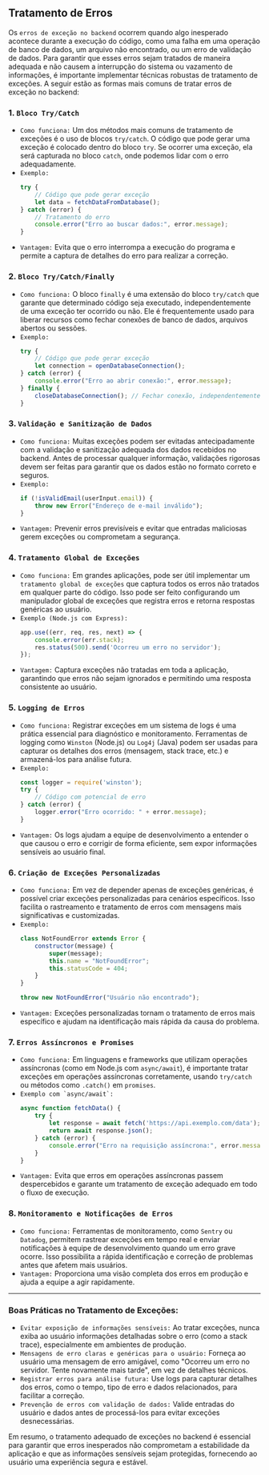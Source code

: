 ## Tratamento de Erros

Os ``erros de exceção no backend`` ocorrem quando algo inesperado acontece durante a execução do código, como uma falha em uma operação de banco de dados, um arquivo não encontrado, ou um erro de validação de dados. Para garantir que esses erros sejam tratados de maneira adequada e não causem a interrupção do sistema ou vazamento de informações, é importante implementar técnicas robustas de tratamento de exceções. A seguir estão as formas mais comuns de tratar erros de exceção no backend:

### 1. ``Bloco Try/Catch``
   - ``Como funciona:`` Um dos métodos mais comuns de tratamento de exceções é o uso de blocos `try/catch`. O código que pode gerar uma exceção é colocado dentro do bloco `try`. Se ocorrer uma exceção, ela será capturada no bloco `catch`, onde podemos lidar com o erro adequadamente.
   - ``Exemplo:``
     ```javascript
     try {
         // Código que pode gerar exceção
         let data = fetchDataFromDatabase();
     } catch (error) {
         // Tratamento do erro
         console.error("Erro ao buscar dados:", error.message);
     }
     ```
   - ``Vantagem:`` Evita que o erro interrompa a execução do programa e permite a captura de detalhes do erro para realizar a correção.

### 2. ``Bloco Try/Catch/Finally``
   - ``Como funciona:`` O bloco `finally` é uma extensão do bloco `try/catch` que garante que determinado código seja executado, independentemente de uma exceção ter ocorrido ou não. Ele é frequentemente usado para liberar recursos como fechar conexões de banco de dados, arquivos abertos ou sessões.
   - ``Exemplo:``
     ```javascript
     try {
         // Código que pode gerar exceção
         let connection = openDatabaseConnection();
     } catch (error) {
         console.error("Erro ao abrir conexão:", error.message);
     } finally {
         closeDatabaseConnection(); // Fechar conexão, independentemente de sucesso ou falha
     }
     ```

### 3. ``Validação e Sanitização de Dados``
   - ``Como funciona:`` Muitas exceções podem ser evitadas antecipadamente com a validação e sanitização adequada dos dados recebidos no backend. Antes de processar qualquer informação, validações rigorosas devem ser feitas para garantir que os dados estão no formato correto e seguros.
   - ``Exemplo:``
     ```javascript
     if (!isValidEmail(userInput.email)) {
         throw new Error("Endereço de e-mail inválido");
     }
     ```
   - ``Vantagem:`` Prevenir erros previsíveis e evitar que entradas maliciosas gerem exceções ou comprometam a segurança.

### 4. ``Tratamento Global de Exceções``
   - ``Como funciona:`` Em grandes aplicações, pode ser útil implementar um ``tratamento global de exceções`` que captura todos os erros não tratados em qualquer parte do código. Isso pode ser feito configurando um manipulador global de exceções que registra erros e retorna respostas genéricas ao usuário.
   - ``Exemplo (Node.js com Express):``
     ```javascript
     app.use((err, req, res, next) => {
         console.error(err.stack);
         res.status(500).send('Ocorreu um erro no servidor');
     });
     ```
   - ``Vantagem:`` Captura exceções não tratadas em toda a aplicação, garantindo que erros não sejam ignorados e permitindo uma resposta consistente ao usuário.

### 5. ``Logging de Erros``
   - ``Como funciona:`` Registrar exceções em um sistema de logs é uma prática essencial para diagnóstico e monitoramento. Ferramentas de logging como ``Winston`` (Node.js) ou ``Log4j`` (Java) podem ser usadas para capturar os detalhes dos erros (mensagem, stack trace, etc.) e armazená-los para análise futura.
   - ``Exemplo:``
     ```javascript
     const logger = require('winston');
     try {
         // Código com potencial de erro
     } catch (error) {
         logger.error("Erro ocorrido: " + error.message);
     }
     ```
   - ``Vantagem:`` Os logs ajudam a equipe de desenvolvimento a entender o que causou o erro e corrigir de forma eficiente, sem expor informações sensíveis ao usuário final.

### 6. ``Criação de Exceções Personalizadas``
   - ``Como funciona:`` Em vez de depender apenas de exceções genéricas, é possível criar exceções personalizadas para cenários específicos. Isso facilita o rastreamento e tratamento de erros com mensagens mais significativas e customizadas.
   - ``Exemplo:``
     ```javascript
     class NotFoundError extends Error {
         constructor(message) {
             super(message);
             this.name = "NotFoundError";
             this.statusCode = 404;
         }
     }

     throw new NotFoundError("Usuário não encontrado");
     ```
   - ``Vantagem:`` Exceções personalizadas tornam o tratamento de erros mais específico e ajudam na identificação mais rápida da causa do problema.

### 7. ``Erros Assíncronos e Promises``
   - ``Como funciona:`` Em linguagens e frameworks que utilizam operações assíncronas (como em Node.js com `async/await`), é importante tratar exceções em operações assíncronas corretamente, usando `try/catch` ou métodos como `.catch()` em ``promises``.
   - ``Exemplo com `async/await`:``
     ```javascript
     async function fetchData() {
         try {
             let response = await fetch('https://api.exemplo.com/data');
             return await response.json();
         } catch (error) {
             console.error("Erro na requisição assíncrona:", error.message);
         }
     }
     ```
   - ``Vantagem:`` Evita que erros em operações assíncronas passem despercebidos e garante um tratamento de exceção adequado em todo o fluxo de execução.

### 8. ``Monitoramento e Notificações de Erros``
   - ``Como funciona:`` Ferramentas de monitoramento, como ``Sentry`` ou ``Datadog``, permitem rastrear exceções em tempo real e enviar notificações à equipe de desenvolvimento quando um erro grave ocorre. Isso possibilita a rápida identificação e correção de problemas antes que afetem mais usuários.
   - ``Vantagem:`` Proporciona uma visão completa dos erros em produção e ajuda a equipe a agir rapidamente.

---

### Boas Práticas no Tratamento de Exceções:
- ``Evitar exposição de informações sensíveis:`` Ao tratar exceções, nunca exiba ao usuário informações detalhadas sobre o erro (como a stack trace), especialmente em ambientes de produção.
- ``Mensagens de erro claras e genéricas para o usuário:`` Forneça ao usuário uma mensagem de erro amigável, como "Ocorreu um erro no servidor. Tente novamente mais tarde", em vez de detalhes técnicos.
- ``Registrar erros para análise futura:`` Use logs para capturar detalhes dos erros, como o tempo, tipo de erro e dados relacionados, para facilitar a correção.
- ``Prevenção de erros com validação de dados:`` Valide entradas do usuário e dados antes de processá-los para evitar exceções desnecessárias.

Em resumo, o tratamento adequado de exceções no backend é essencial para garantir que erros inesperados não comprometam a estabilidade da aplicação e que as informações sensíveis sejam protegidas, fornecendo ao usuário uma experiência segura e estável.